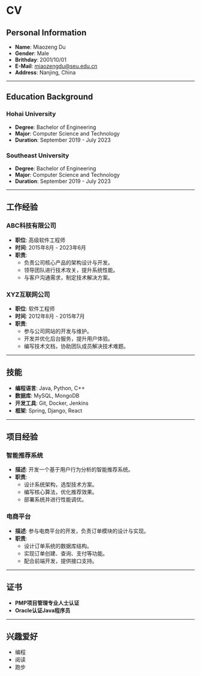 # CV

## Personal Information

- **Name**: Miaozeng Du
- **Gender**: Male
- **Brithday**: 2001/10/01
- **E-Mail**: miaozengdu@seu.edu.cn
- **Address**: Nanjing, China

---

## Education Background

### Hohai University
- **Degree**: Bachelor of Engineering
- **Major**: Computer Science and Technology
- **Duration**: September 2019 - July 2023

### Southeast University
- **Degree**: Bachelor of Engineering
- **Major**: Computer Science and Technology
- **Duration**: September 2019 - July 2023

---

## 工作经验

### ABC科技有限公司
- **职位**: 高级软件工程师
- **时间**: 2015年8月 - 2023年6月
- **职责**:
  - 负责公司核心产品的架构设计与开发。
  - 领导团队进行技术攻关，提升系统性能。
  - 与客户沟通需求，制定技术解决方案。

### XYZ互联网公司
- **职位**: 软件工程师
- **时间**: 2012年8月 - 2015年7月
- **职责**:
  - 参与公司网站的开发与维护。
  - 开发并优化后台服务，提升用户体验。
  - 编写技术文档，协助团队成员解决技术难题。

---

## 技能

- **编程语言**: Java, Python, C++
- **数据库**: MySQL, MongoDB
- **开发工具**: Git, Docker, Jenkins
- **框架**: Spring, Django, React

---

## 项目经验

### 智能推荐系统
- **描述**: 开发一个基于用户行为分析的智能推荐系统。
- **职责**:
  - 设计系统架构，选型技术方案。
  - 编写核心算法，优化推荐效果。
  - 部署系统并进行性能调优。

### 电商平台
- **描述**: 参与电商平台的开发，负责订单模块的设计与实现。
- **职责**:
  - 设计订单系统的数据库结构。
  - 实现订单创建、查询、支付等功能。
  - 配合前端开发，提供接口支持。

---

## 证书

- **PMP项目管理专业人士认证**
- **Oracle认证Java程序员**

---

## 兴趣爱好

- 编程
- 阅读
- 跑步

